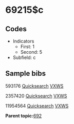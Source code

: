 # 69215$c

## Codes

-   Indicators
    -   First: 1
    -   Second: 5
-   Subfield: c

## Sample bibs

593176 [Quicksearch](https://search.library.yale.edu/catalog/593176) [VXWS](http://prodorbis.library.yale.edu:7014/vxws/GetHoldingsService?bibId=593176)

2357420 [Quicksearch](https://search.library.yale.edu/catalog/2357420) [VXWS](http://prodorbis.library.yale.edu:7014/vxws/GetHoldingsService?bibId=2357420)

11954564 [Quicksearch](https://search.library.yale.edu/catalog/11954564) [VXWS](http://prodorbis.library.yale.edu:7014/vxws/GetHoldingsService?bibId=11954564)

**Parent topic:**[692](../../tags/692/692.md)

